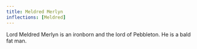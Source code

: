 ```yaml
---
title: Meldred Merlyn
inflections: [Meldred]
---
```


Lord Meldred Merlyn is an ironborn and the lord of Pebbleton. He is a bald fat man.


